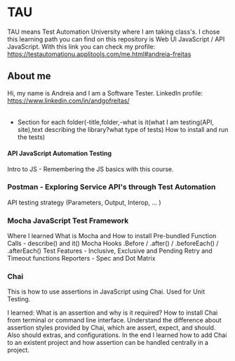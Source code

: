 # TAU

TAU means Test Automation University where I am taking class's. 
I chose this learning path you can find on this repository is
Web UI JavaScript / API JavaScript. 
With this link you can check my profile: https://testautomationu.applitools.com/me.html#andreia-freitas


## About me

Hi, my name is Andreia and I am a Software Tester.
LinkedIn profile: https://www.linkedin.com/in/andgofreitas/

###### ###### 

- Section for each folder(-title,folder,-what is it(what I am testing(API, site),text describing the library?what type of tests)
  How to install and run the tests)
  
#### API JavaScript Automation Testing
Intro to JS - Remembering the JS basics with this course.

### Postman - Exploring Service API's through Test Automation 
API testing strategy (Parameters, Output, Interop, ... )

### Mocha JavaScript Test Framework 
Where I learned What is Mocha and How to install
Pre-bundled Function Calls - describe() and it()
Mocha Hooks
.Before / .after() / .beforeEach() / .afterEach()
Test Features - Inclusive, Exclusive and Pending
Retry and Timeout functions
Reporters - Spec and Dot Matrix 

### Chai
This is how to use assertions in JavaScript using Chai.
Used for Unit Testing.

I learned:
What is an assertion and why is it required?
How to install Chai from terminal or command line interface.
Understand the difference about assertion styles provided by Chai, which are assert, expect, and should. Also should extras, and configurations.
In the end I learned how to add Chai to an existent project and how assertion can be handled centrally in a project.




  

